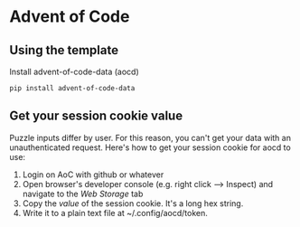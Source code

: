 # Advent of Code

## Using the template

Install advent-of-code-data (aocd)

```
pip install advent-of-code-data
```

## Get your session cookie value

Puzzle inputs differ by user. For this reason, you can't get your data with an unauthenticated request. Here's how to get your session cookie for aocd to use:

1. Login on AoC with github or whatever
2. Open browser's developer console (e.g. right click --> Inspect) and navigate to the _Web Storage_ tab
3. Copy the *value* of the session cookie. It's a long hex string.
4. Write it to a plain text file at ~/.config/aocd/token.